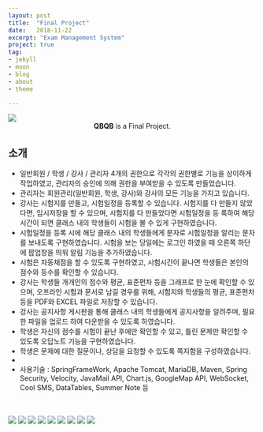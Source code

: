 ```yaml
---
layout: post
title:  "Final Project"
date:   2018-11-22
excerpt: "Exam Management System"
project: true
tag:
- jekyll 
- moon
- blog
- about
- theme

---
```


<img src="{{site.baseurl}}/assets/img/final_main.PNG"/>

    
<center><b>QBQB</b> is a Final Project.</center>
     
## 소개
* 일반회원 / 학생 / 강사 / 관리자 4개의 권한으로 각각의 권한별로 기능을 상이하게 작업하였고, 관리자의 승인에 의해 권한을 부여받을 수 있도록 만들었습니다.
* 관리자는 회원관리(일반회원, 학생, 강사)와 강사의 모든 기능을 가지고 있습니다.
* 강사는 시험지를 만들고, 시험일정을 등록할 수 있습니다. 시험지를 다 만들지 않았다면, 임시저장을 할 수 있으며, 시험지를 다 만들었다면 시험일정을 등   록하여 해당 시간이 되면 클래스 내의 학생들이 시험을 볼 수 있게 구현하였습니다.
* 시험일정을 등록 시에 해당 클래스 내의 학생들에게 문자로 시험일정을 알리는 문자를 보내도록 구현하였습니다. 시험을 보는 당일에는 로그인 하였을 때     오른쪽 하단에 팝업창을 띄워 알림 기능을 추가하였습니다.
* 시험은 자동채점을 할 수 있도록 구현하였고, 시험시간이 끝나면 학생들은 본인의 점수와 등수를 확인할 수 있습니다.
* 강사는 학생들 개개인의 점수와 평균, 표준편차 등을 그래프로 한 눈에 확인할 수 있으며, 오프라인 시험과 문서로 남길 경우를 위해, 시험지와 학생들의     평균, 표준편차 등을 PDF와 EXCEL 파일로 저장할 수 있습니다.
* 강사는 공지사항 게시판을 통해 클래스 내의 학생들에게 공지사항을 알려주며, 필요한 파일을 업로드 하여 다운받을 수 있도록 하였습니다.
* 학생은 자신의 점수를 시험이 끝난 후에만 확인할 수 있고, 틀린 문제만 확인할 수 있도록 오답노트 기능을 구현하였습니다.
* 학생은 문제에 대한 질문이나, 상담을 요청할 수 있도록 쪽지함을 구성하였습니다.
* 
* 사용기술 : SpringFrameWork, Apache Tomcat, MariaDB, Maven, Spring Security, Velocity, JavaMail API, Chart.js, GoogleMap API, WebSocket,             Cool SMS, DataTables, Summer Note 등
<br>
<br>

<img src="{{site.baseurl}}/assets/img/login.PNG"/>
<img src="{{site.baseurl}}/assets/img/notice.PNG"/>
<img src="{{site.baseurl}}/assets/img/questionCategory.PNG"/>
<img src="{{site.baseurl}}/assets/img/examSelect.PNG"/>
<img src="{{site.baseurl}}/assets/img/examTest.PNG"/>
<img src="{{site.baseurl}}/assets/img/exam_preview.PNG"/>
<img src="{{site.baseurl}}/assets/img/message.PNG"/>
<img src="{{site.baseurl}}/assets/img/message2.PNG"/>
<img src="{{site.baseurl}}/assets/img/chart.PNG"/>


